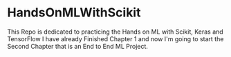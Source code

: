 # HandsOnMLWithScikit
This Repo is dedicated to practicing the Hands on ML with Scikit, Keras and TensorFlow
I have already Finished Chapter 1 and now I'm going to start the Second Chapter that is an End to End ML Project.
